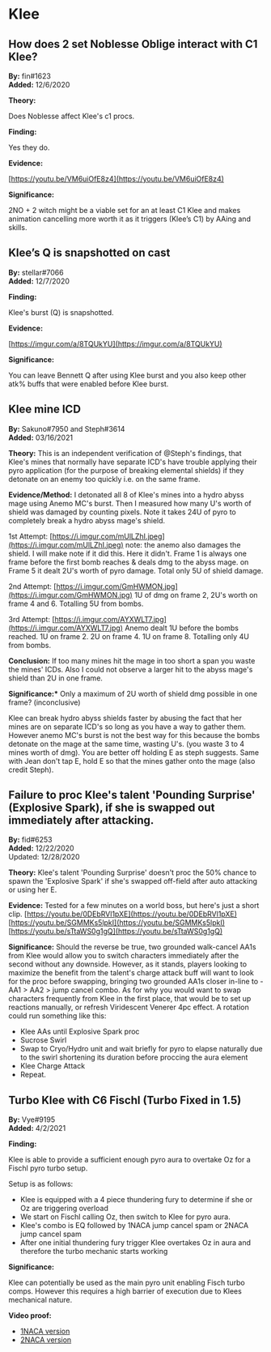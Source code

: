 # Klee

## How does 2 set Noblesse Oblige interact with C1 Klee?

**By:** fin\#1623  
**Added:** 12/6/2020

**Theory:**

Does Noblesse affect Klee's c1 procs.

**Finding:**

Yes they do.

**Evidence:**

[https://youtu.be/VM6uiOfE8z4](https://youtu.be/VM6uiOfE8z4)

**Significance:**

2NO + 2 witch might be a viable set for an at least C1 Klee and makes animation cancelling more worth it as it triggers \(Klee’s C1\) by AAing and skills.

## Klee’s Q is snapshotted on cast

**By:** stellar\#7066  
**Added:** 12/7/2020

**Finding:**

Klee's burst \(Q\) is snapshotted.

**Evidence:**

[https://imgur.com/a/8TQUkYU](https://imgur.com/a/8TQUkYU)

**Significance:**

You can leave Bennett Q after using Klee burst and you also keep other atk% buffs that were enabled before Klee burst.

## Klee mine ICD

**By:** Sakuno\#7950 and Steph\#3614  
**Added:** 03/16/2021

**Theory:** This is an independent verification of @Steph's findings, that Klee's mines that normally have separate ICD's have trouble applying their pyro application \(for the purpose of breaking elemental shields\) if they detonate on an enemy too quickly i.e. on the same frame.

**Evidence/Method:** I detonated all 8 of Klee's mines into a hydro abyss mage using Anemo MC's burst. Then I measured how many U's worth of shield was damaged by counting pixels. Note it takes 24U of pyro to completely break a hydro abyss mage's shield.

1st Attempt: [https://i.imgur.com/mUlLZhI.jpeg](https://i.imgur.com/mUlLZhI.jpeg) note: the anemo also damages the shield. I will make note if it did this. Here it didn't. Frame 1 is always one frame before the first bomb reaches & deals dmg to the abyss mage. on Frame 5 it dealt 2U's worth of pyro damage. Total only 5U of shield damage.

2nd Attempt: [https://i.imgur.com/GmHWMON.jpg](https://i.imgur.com/GmHWMON.jpg) 1U of dmg on frame 2, 2U's worth on frame 4 and 6. Totalling 5U from bombs.

3rd Attempt: [https://i.imgur.com/AYXWLT7.jpg](https://i.imgur.com/AYXWLT7.jpg) Anemo dealt 1U before the bombs reached. 1U on frame 2. 2U on frame 4. 1U on frame 8. Totalling only 4U from bombs.

**Conclusion:** If too many mines hit the mage in too short a span you waste the mines' ICDs. Also I could not observe a larger hit to the abyss mage's shield than 2U in one frame.

**Significance:\*** Only a maximum of 2U worth of shield dmg possible in one frame? \(inconclusive\)

Klee can break hydro abyss shields faster by abusing the fact that her mines are on separate ICD's so long as you have a way to gather them. However anemo MC's burst is not the best way for this because the bombs detonate on the mage at the same time, wasting U's. \(you waste 3 to 4 mines worth of dmg\). You are better off holding E as steph suggests. Same with Jean don't tap E, hold E so that the mines gather onto the mage \(also credit Steph\).

## Failure to proc Klee's talent 'Pounding Surprise' \(Explosive Spark\), if she is swapped out immediately after attacking.

**By:** fid\#6253  
**Added:** 12/22/2020  
Updated: 12/28/2020

**Theory:** Klee's talent 'Pounding Surprise' doesn't proc the 50% chance to spawn the 'Explosive Spark' if she's swapped off-field after auto attacking or using her E.

**Evidence:** Tested for a few minutes on a world boss, but here's just a short clip. [https://youtu.be/0DEbRVl1pXE](https://youtu.be/0DEbRVl1pXE) [https://youtu.be/SGMMKs5lpkI](https://youtu.be/SGMMKs5lpkI) [https://youtu.be/sTtaWS0g1gQ](https://youtu.be/sTtaWS0g1gQ)

**Significance:** Should the reverse be true, two grounded walk-cancel AA1s from Klee would allow you to switch characters immediately after the second without any downside. However, as it stands, players looking to maximize the benefit from the talent's charge attack buff will want to look for the proc before swapping, bringing two grounded AA1s closer in-line to - AA1 &gt; AA2 &gt; jump cancel combo. As for why you would want to swap characters frequently from Klee in the first place, that would be to set up reactions manually, or refresh Viridescent Venerer 4pc effect. A rotation could run something like this:

* Klee AAs until Explosive Spark proc
* Sucrose Swirl
* Swap to Cryo/Hydro unit and wait briefly for pyro to elapse naturally due to the swirl shortening its duration before proccing the aura element
* Klee Charge Attack
* Repeat.

## Turbo Klee with C6 Fischl \(Turbo Fixed in 1.5\)

**By:** Vye\#9195  
**Added:** 4/2/2021

**Finding:**

Klee is able to provide a sufficient enough pyro aura to overtake Oz for a Fischl pyro turbo setup.

Setup is as follows:

* Klee is equipped with a 4 piece thundering fury to determine if she or Oz are triggering overload
* We start on Fischl calling Oz, then switch to Klee for pyro aura.
* Klee's combo is EQ followed by 1NACA jump cancel spam or 2NACA jump cancel spam
* After one initial thundering fury trigger Klee overtakes Oz in aura and therefore the turbo mechanic starts working

**Significance:**

Klee can potentially be used as the main pyro unit enabling Fisch turbo comps. However this requires a high barrier of execution due to Klees mechanical nature.

**Video proof:**

* [1NACA version](https://www.youtube.com/watch?v=GNJt-SegTCE)
* [2NACA version](https://www.youtube.com/watch?v=GyYXIW485Ys)

